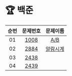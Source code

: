 # 🏆 백준
| 순번 | 문제번호 | 문제이름 |
| :---:  |:---: | :---: |
| 01| [1008](https://www.acmicpc.net/problem/1008)   | [A/B](https://github.com/suyyeon/Algorithm_problem/blob/main/BaekJoon/AB.java)    |
| 02| [2884](https://www.acmicpc.net/problem/2884)   | [알람시계](https://github.com/suyyeon/Algorithm_problem/blob/main/BaekJoon/%EC%95%8C%EB%9E%8C%EC%8B%9C%EA%B3%84.java)
| 03| [2438](https://www.acmicpc.net/problem/2438)|
| 04| [2439](https://www.acmicpc.net/problem/2439)|
